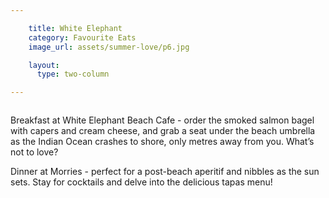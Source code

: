 ```yaml
---

    title: White Elephant
    category: Favourite Eats
    image_url: assets/summer-love/p6.jpg

    layout:
      type: two-column

---
```


<img src="/holiday/assets/summer-love/p6-1.jpg" alt="">

Breakfast at White Elephant Beach Cafe - order the smoked salmon bagel with capers and cream cheese, and grab a seat under the beach umbrella as the Indian Ocean crashes to shore, only metres away from you. What’s not to love?

Dinner at Morries - perfect for a post-beach aperitif and nibbles as the sun sets. Stay for cocktails and delve into the delicious tapas menu!

